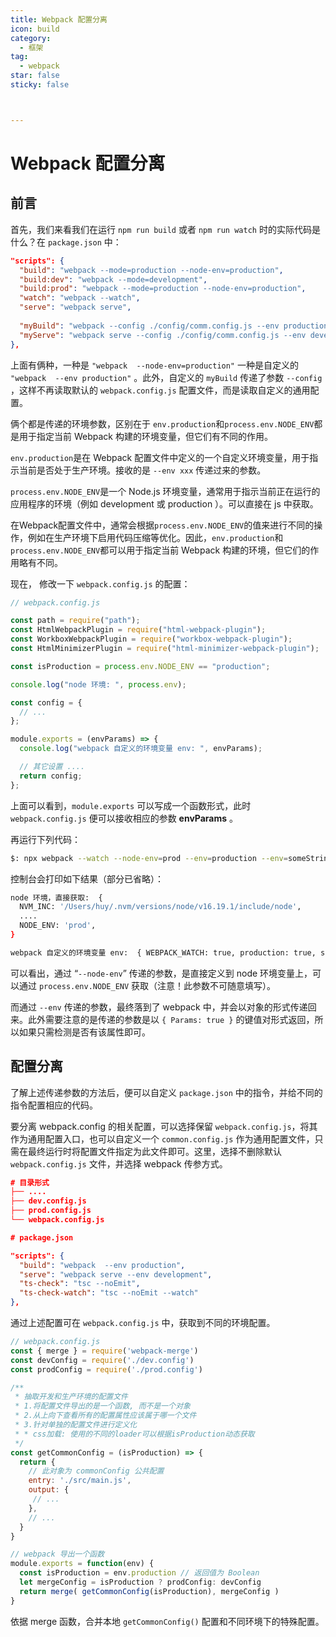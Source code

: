 ```yaml
---
title: Webpack 配置分离
icon: build
category:
  - 框架
tag:
  - webpack
star: false
sticky: false



---
```


# Webpack 配置分离

## 前言

首先，我们来看我们在运行 `npm run build` 或者  `npm run watch` 时的实际代码是什么？在 `package.json` 中：

```json
"scripts": {
  "build": "webpack --mode=production --node-env=production",
  "build:dev": "webpack --mode=development",
  "build:prod": "webpack --mode=production --node-env=production",
  "watch": "webpack --watch",
  "serve": "webpack serve",
  
  "myBuild": "webpack --config ./config/comm.config.js --env production",    
  "myServe": "webpack serve --config ./config/comm.config.js --env development",
},
```

上面有俩种，一种是 `"webpack  --node-env=production"` 一种是自定义的 `"webpack  --env production"` 。此外，自定义的 `myBuild` 传递了参数 `--config` ，这样不再读取默认的 `webpack.config.js` 配置文件，而是读取自定义的通用配置。

俩个都是传递的环境参数，区别在于 `env.production`和`process.env.NODE_ENV`都是用于指定当前 Webpack 构建的环境变量，但它们有不同的作用。

`env.production`是在 Webpack 配置文件中定义的一个自定义环境变量，用于指示当前是否处于生产环境。接收的是 `--env xxx` 传递过来的参数。

`process.env.NODE_ENV`是一个 Node.js 环境变量，通常用于指示当前正在运行的应用程序的环境（例如 development 或 production ）。可以直接在 js 中获取。

在Webpack配置文件中，通常会根据`process.env.NODE_ENV`的值来进行不同的操作，例如在生产环境下启用代码压缩等优化。因此，`env.production`和`process.env.NODE_ENV`都可以用于指定当前 Webpack 构建的环境，但它们的作用略有不同。

现在， 修改一下 `webpack.config.js` 的配置：

```js
// webpack.config.js

const path = require("path");
const HtmlWebpackPlugin = require("html-webpack-plugin");
const WorkboxWebpackPlugin = require("workbox-webpack-plugin");
const HtmlMinimizerPlugin = require("html-minimizer-webpack-plugin");

const isProduction = process.env.NODE_ENV == "production";

console.log("node 环境: ", process.env);

const config = {
  // ...
};

module.exports = (envParams) => {
  console.log("webpack 自定义的环境变量 env: ", envParams);

  // 其它设置 ....
  return config;
};
```

上面可以看到，`module.exports` 可以写成一个函数形式，此时 `webpack.config.js`  便可以接收相应的参数 **envParams** 。

再运行下列代码：

```bash
$: npx webpack --watch --node-env=prod --env=production --env=someString
```

控制台会打印如下结果（部分已省略）：

```bash
node 环境，直接获取:  {
  NVM_INC: '/Users/huy/.nvm/versions/node/v16.19.1/include/node',
  ....
  NODE_ENV: 'prod',
}

webpack 自定义的环境变量 env:  { WEBPACK_WATCH: true, production: true, someString: true }
```

可以看出，通过 “`--node-env`” 传递的参数，是直接定义到 node 环境变量上，可以通过 `process.env.NODE_ENV` 获取（注意！此参数不可随意填写）。

而通过 `--env` 传递的参数，最终落到了 webpack 中，并会以对象的形式传递回来。此外需要注意的是传递的参数是以 `{ Params: true }` 的键值对形式返回，所以如果只需检测是否有该属性即可。

## 配置分离

了解上述传递参数的方法后，便可以自定义 `package.json` 中的指令，并给不同的指令配置相应的代码。

要分离 webpack.config 的相关配置，可以选择保留 `webpack.config.js`，将其作为通用配置入口，也可以自定义一个 `common.config.js` 作为通用配置文件，只需在最终运行时将配置文件指定为此文件即可。这里，选择不删除默认 `webpack.config.js` 文件，并选择 webpack 传参方式。

```json
# 目录形式
├── ....
├── dev.config.js
├── prod.config.js
└── webpack.config.js
```

```json
# package.json

"scripts": {
  "build": "webpack  --env production",
  "serve": "webpack serve --env development",
  "ts-check": "tsc --noEmit",
  "ts-check-watch": "tsc --noEmit --watch"
},
```

通过上述配置可在 `webpack.config.js` 中，获取到不同的环境配置。

```js
// webpack.config.js
const { merge } = require('webpack-merge')
const devConfig = require('./dev.config')
const prodConfig = require('./prod.config')

/**
 * 抽取开发和生产环境的配置文件
 * 1.将配置文件导出的是一个函数, 而不是一个对象
 * 2.从上向下查看所有的配置属性应该属于哪一个文件
 * 3.针对单独的配置文件进行定义化
 * * css加载: 使用的不同的loader可以根据isProduction动态获取
 */
const getCommonConfig = (isProduction) => {
  return {
    // 此对象为 commonConfig 公共配置
    entry: './src/main.js',
    output: { 
     // ...
    },
    // ...
  }
}

// webpack 导出一个函数
module.exports = function(env) {
  const isProduction = env.production // 返回值为 Boolean
  let mergeConfig = isProduction ? prodConfig: devConfig
  return merge( getCommonConfig(isProduction), mergeConfig )
}
```

依据 merge 函数，合并本地 `getCommonConfig()` 配置和不同环境下的特殊配置。

